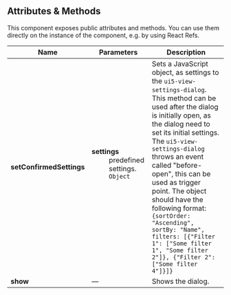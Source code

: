 ## Attributes & Methods

This component exposes public attributes and methods. You can use them directly on the instance of the component, e.g. by using React Refs.

| Name                     | Parameters                                                                                                                            | Description                                                                                                                                                                                                                                                                                                                                                                                                                                                                                                           |
| ------------------------ | ------------------------------------------------------------------------------------------------------------------------------------- | --------------------------------------------------------------------------------------------------------------------------------------------------------------------------------------------------------------------------------------------------------------------------------------------------------------------------------------------------------------------------------------------------------------------------------------------------------------------------------------------------------------------- |
| **setConfirmedSettings** | <dl><dt className="methodText">**settings**</dt><dd className="methodText">predefined settings.</dd><dd><code>Object</code></dd></dl> | Sets a JavaScript object, as settings to the <code>ui5-view-settings-dialog</code>. This method can be used after the dialog is initially open, as the dialog need to set its initial settings. The <code>ui5-view-settings-dialog</code> throws an event called "before-open", this can be used as trigger point. The object should have the following format: <code> {sortOrder: "Ascending", sortBy: "Name", filters: [{"Filter 1": ["Some filter 1", "Some filter 2"]}, {"Filter 2": ["Some filter 4"]}]} </code> |
| **show**                 | &mdash;                                                                                                                               | Shows the dialog.                                                                                                                                                                                                                                                                                                                                                                                                                                                                                                     |
